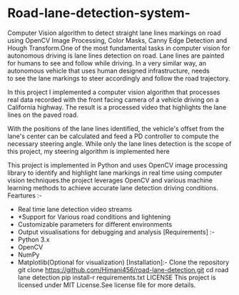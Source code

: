 # Road-lane-detection-system-
Computer Vision algorithm to detect straight lane lines markings on road using OpenCV Image Processing, Color Masks, Canny Edge Detection and Hough Transform.One of the most fundamental tasks in computer vision for autonomous driving is lane lines detection on road. Lane lines are painted for humans to see and follow while driving. In a very similar way, an autonomous vehicle that uses human designed infrastructure, needs to see the lane markings to steer accordingly and follow the road trajectory.

In this project I implemented a computer vision algorithm that processes real data recorded with the front facing camera of a vehicle driving on a California highway. The result is a processed video that highlights the lane lines on the paved road.

With the positions of the lane lines identified, the vehicle's offset from the lane's center can be calculated and feed a PD controller to compute the necessary steering angle. While only the lane lines detection is the scope of this project, my steering algorithm is implemented here

This project is implemented in Python and uses OpenCV image processing library to identify and highlight lane markings in real time using computer vision techniques.the project leverages OpenCV and various machine learning methods to achieve accurate lane detection driving conditions.
Feartures :-
* Real time lane detection video streams
* *Support for Various road conditions and lightening
* Customizable parameters for different environments
* Output visualisations for debugging and analysis
[Requirements] :-
* Python 3.x
* OpenCV
* NumPy
* Matplotlib(Optional for visualization)
[Installation]:-
Clone the repository
git clone https://github.com/Himani456/road-lane-detection.git cd road lane detection
pip install-r requirements.txt
LICENSE
This project is licensed under MIT License.See license file for more details.

 
